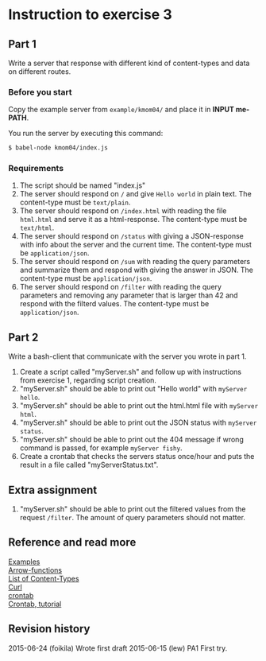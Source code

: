 Instruction to exercise 3
==============================

## Part 1
Write a server that response with different kind of content-types and data on different routes.

### Before you start
Copy the example server from `example/kmom04/` and place it in **INPUT me-PATH**.

You run the server by executing this command:
```bash
$ babel-node kmom04/index.js
```

### Requirements
1. The script should be named "index.js"
2. The server should respond on `/` and give `Hello world` in plain text. The content-type must be `text/plain`.
3. The server should respond on `/index.html` with reading the file `html.html` and serve it as a html-response. The content-type must be `text/html`.
4. The server should respond on `/status` with giving a JSON-response with info about the server and the current time. The content-type must be `application/json`.
5. The server should respond on `/sum` with reading the query parameters and summarize them and respond with giving the answer in JSON. The content-type must be `application/json`.
6. The server should respond on `/filter` with reading the query parameters and removing any parameter that is larger than 42 and respond with the filterd values. The content-type must be `application/json`.

## Part 2
Write a bash-client that communicate with the server you wrote in part 1.

1. Create a script called "myServer.sh" and follow up with instructions from exercise 1, regarding script creation.
2. "myServer.sh" should be able to print out "Hello world" with `myServer hello`.
3. "myServer.sh" should be able to print out the html.html file with `myServer html`.
4. "myServer.sh" should be able to print out the JSON status with `myServer status`.
5. "myServer.sh" should be able to print out the 404 message if wrong command is passed, for example `myServer fishy`.
6. Create a crontab that checks the servers status once/hour and puts the result in a file called "myServerStatus.txt".

## Extra assignment
1. "myServer.sh" should be able to print out the filtered values from the request `/filter`. The amount of query parameters should not matter.  

Reference and read more
------------------------------

[Examples](https://github.com/mosbth/linux/tree/master/example)   
[Arrow-functions](https://github.com/mosbth/linux/blob/master/tutorial/nodejs/arrow-functions.md)     
[List of Content-Types](https://en.wikipedia.org/wiki/Internet_media_type#List_of_common_media_types)   
[Curl](https://github.com/mosbth/linux/blob/master/tutorial/bash/curl.md)    
[crontab](http://www.computerhope.com/unix/ucrontab.htm)   
[Crontab, tutorial](https://github.com/mosbth/linux/blob/master/tutorial/bash/crontab.md)    

Revision history
------------------------------
2015-06-24 (foikila) Wrote first draft
2015-06-15 (lew) PA1 First try.
